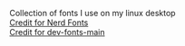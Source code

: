 Collection of fonts I use on my linux desktop  
[Credit for Nerd Fonts](https://github.com/ryanoasis/nerd-fonts)  
[Credit for dev-fonts-main](https://github.com/festackcode/dev-fonts)  

